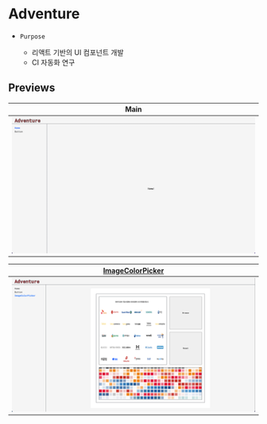 # Adventure

- `Purpose`

  - 리액트 기반의 UI 컴포넌트 개발
  - CI 자동화 연구

## Previews

|              Main               |
| :-----------------------------: |
| ![Main](./screenshots/main.png) |

| [ImageColorPicker](https://github.com/h1tchh1k3r/Adventure/tree/master/src/Components/ImageColorPicker) |
| :-----------------------------------------------------------------------------------------------------: |
|                         ![ImageColorPicker](./screenshots/imagecolorpicker.png)                         |
